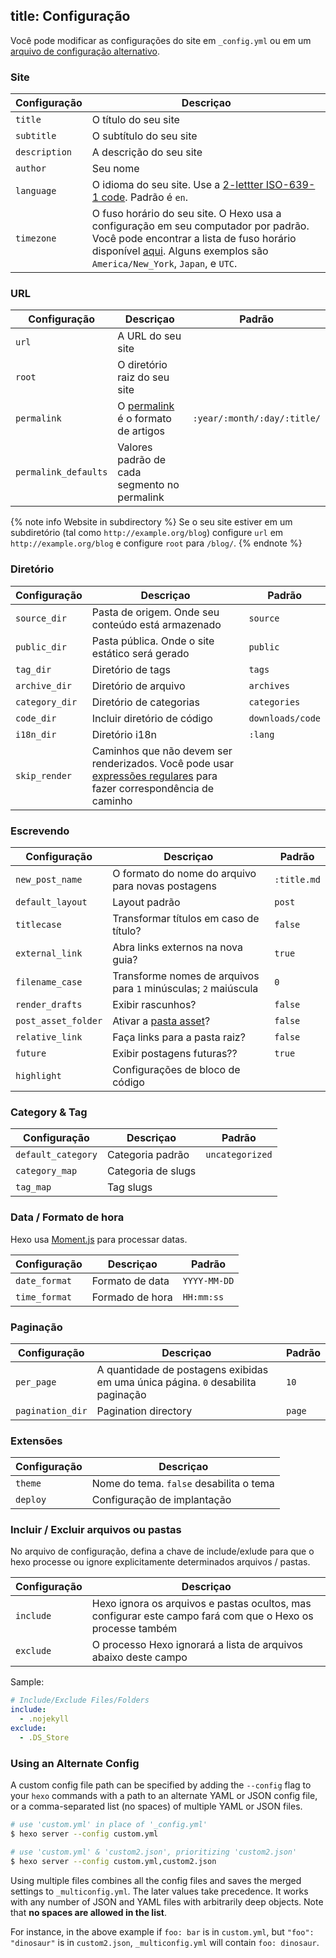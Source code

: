 title: Configuração
---
Você pode modificar as configurações do site em `_config.yml` ou em um [arquivo de configuração alternativo](#Using-an-Alternate-Config).
### Site

Configuração | Descriçao
--- | ---
`title` | O título do seu site
`subtitle` | O subtítulo do seu site
`description` | A descrição do seu site
`author` | Seu nome
`language` | O idioma do seu site. Use a [2-lettter ISO-639-1 code](https://en.wikipedia.org/wiki/List_of_ISO_639-1_codes). Padrão é `en`.
`timezone` | O fuso horário do seu site. O Hexo usa a configuração em seu computador por padrão. Você pode encontrar a lista de fuso horário disponível [aqui](https://en.wikipedia.org/wiki/List_of_tz_database_time_zones). Alguns exemplos são `America/New_York`, `Japan`, e `UTC`.

### URL

Configuração | Descriçao | Padrão
--- | --- | ---
`url` | A URL do seu site |
`root` | O diretório raiz do seu site |
`permalink` | O [permalink](permalinks.html) é o formato de artigos | `:year/:month/:day/:title/`
`permalink_defaults` | Valores padrão de cada segmento no permalink |

{% note info Website in subdirectory %}
Se o seu site estiver em um subdiretório (tal como `http://example.org/blog`) configure `url` em `http://example.org/blog` e configure `root` para `/blog/`.
{% endnote %}

### Diretório

Configuração | Descriçao | Padrão
--- | --- | ---
`source_dir` |  Pasta de origem. Onde seu conteúdo está armazenado | `source`
`public_dir` | Pasta pública. Onde o site estático será gerado | `public`
`tag_dir` | Diretório de tags | `tags`
`archive_dir` | Diretório de arquivo | `archives`
`category_dir` | Diretório de categorias | `categories`
`code_dir` | Incluir diretório de código | `downloads/code`
`i18n_dir` | Diretório i18n  | `:lang`
`skip_render` | Caminhos que não devem ser renderizados. Você pode usar [expressões regulares](https://github.com/isaacs/minimatch) para fazer correspondência de caminho |

### Escrevendo

Configuração | Descriçao | Padrão
--- | --- | ---
`new_post_name` | O formato do nome do arquivo para novas postagens | `:title.md`
`default_layout` | Layout padrão | `post`
`titlecase` | Transformar títulos em caso de título? | `false`
`external_link` | Abra links externos na nova guia? | `true`
`filename_case` | Transforme nomes de arquivos para `1` minúsculas; `2` maiúscula | `0`
`render_drafts` | Exibir rascunhos? | `false`
`post_asset_folder` | Ativar a [pasta asset](asset-folders.html)? | `false`
`relative_link` | Faça links para a pasta raiz? | `false`
`future` | Exibir postagens futuras?? | `true`
`highlight` | Configurações de bloco de código |

### Category & Tag

Configuração | Descriçao | Padrão
--- | --- | ---
`default_category` | Categoria padrão | `uncategorized`
`category_map` | Categoria de slugs |
`tag_map` | Tag slugs |

### Data / Formato de hora

Hexo usa [Moment.js](http://momentjs.com/) para processar datas.

Configuração | Descriçao | Padrão
--- | --- | ---
`date_format` | Formato de data | `YYYY-MM-DD`
`time_format` | Formado de hora | `HH:mm:ss`

### Paginação

Configuração | Descriçao | Padrão
--- | --- | ---
`per_page` | A quantidade de postagens exibidas em uma única página. `0` desabilita paginação | `10`
`pagination_dir` | Pagination directory | `page`

### Extensões

Configuração | Descriçao
--- | ---
`theme` | Nome do tema. `false` desabilita o tema
`deploy` | Configuração de implantação


### Incluir / Excluir arquivos ou pastas

No arquivo de configuração, defina a chave de include/exlude para que o hexo processe ou ignore explicitamente determinados arquivos / pastas.

Configuração | Descriçao
--- | ---
`include` | Hexo ignora os arquivos e pastas ocultos, mas configurar este campo fará com que o Hexo os processe também
`exclude` | O processo Hexo ignorará a lista de arquivos abaixo deste campo


Sample:
```yaml
# Include/Exclude Files/Folders
include:
  - .nojekyll
exclude:
  - .DS_Store
```

### Using an Alternate Config

A custom config file path can be specified by adding the `--config` flag to your `hexo` commands with a path to an alternate YAML or JSON config file, or a comma-separated list (no spaces) of multiple YAML or JSON files.

``` bash
# use 'custom.yml' in place of '_config.yml'
$ hexo server --config custom.yml

# use 'custom.yml' & 'custom2.json', prioritizing 'custom2.json'
$ hexo server --config custom.yml,custom2.json
```

Using multiple files combines all the config files and saves the merged settings to `_multiconfig.yml`. The later values take precedence. It works with any number of JSON and YAML files with arbitrarily deep objects. Note that **no spaces are allowed in the list**.

For instance, in the above example if `foo: bar` is in `custom.yml`, but `"foo": "dinosaur"` is in `custom2.json`, `_multiconfig.yml` will contain `foo: dinosaur`.


